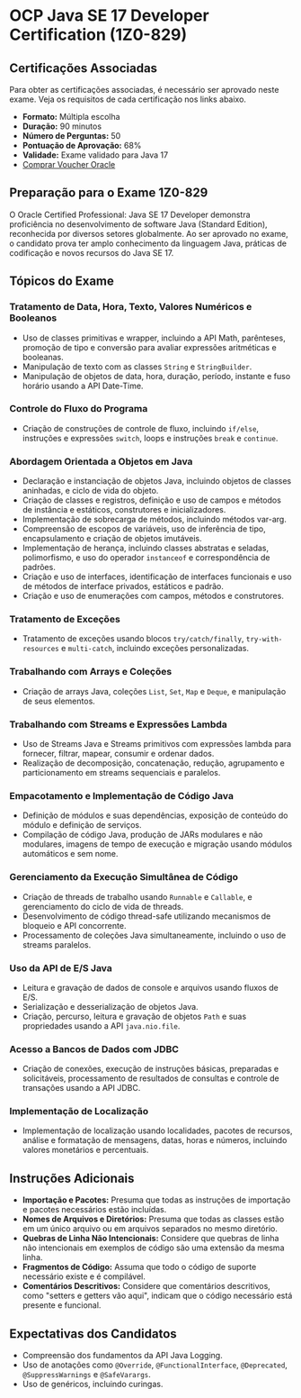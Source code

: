 # OCP Java SE 17 Developer Certification (1Z0-829)

## Certificações Associadas
Para obter as certificações associadas, é necessário ser aprovado neste exame. Veja os requisitos de cada certificação nos links abaixo.

- **Formato:** Múltipla escolha
- **Duração:** 90 minutos
- **Número de Perguntas:** 50
- **Pontuação de Aprovação:** 68%
- **Validade:** Exame validado para Java 17
- [Comprar Voucher Oracle](https://education.oracle.com/buy-exam)

## Preparação para o Exame 1Z0-829
O Oracle Certified Professional: Java SE 17 Developer demonstra proficiência no desenvolvimento de software Java (Standard Edition), reconhecida por diversos setores globalmente. Ao ser aprovado no exame, o candidato prova ter amplo conhecimento da linguagem Java, práticas de codificação e novos recursos do Java SE 17.

## Tópicos do Exame

### Tratamento de Data, Hora, Texto, Valores Numéricos e Booleanos
- Uso de classes primitivas e wrapper, incluindo a API Math, parênteses, promoção de tipo e conversão para avaliar expressões aritméticas e booleanas.
- Manipulação de texto com as classes `String` e `StringBuilder`.
- Manipulação de objetos de data, hora, duração, período, instante e fuso horário usando a API Date-Time.

### Controle do Fluxo do Programa
- Criação de construções de controle de fluxo, incluindo `if/else`, instruções e expressões `switch`, loops e instruções `break` e `continue`.

### Abordagem Orientada a Objetos em Java
- Declaração e instanciação de objetos Java, incluindo objetos de classes aninhadas, e ciclo de vida do objeto.
- Criação de classes e registros, definição e uso de campos e métodos de instância e estáticos, construtores e inicializadores.
- Implementação de sobrecarga de métodos, incluindo métodos var-arg.
- Compreensão de escopos de variáveis, uso de inferência de tipo, encapsulamento e criação de objetos imutáveis.
- Implementação de herança, incluindo classes abstratas e seladas, polimorfismo, e uso do operador `instanceof` e correspondência de padrões.
- Criação e uso de interfaces, identificação de interfaces funcionais e uso de métodos de interface privados, estáticos e padrão.
- Criação e uso de enumerações com campos, métodos e construtores.

### Tratamento de Exceções
- Tratamento de exceções usando blocos `try/catch/finally`, `try-with-resources` e `multi-catch`, incluindo exceções personalizadas.

### Trabalhando com Arrays e Coleções
- Criação de arrays Java, coleções `List`, `Set`, `Map` e `Deque`, e manipulação de seus elementos.

### Trabalhando com Streams e Expressões Lambda
- Uso de Streams Java e Streams primitivos com expressões lambda para fornecer, filtrar, mapear, consumir e ordenar dados.
- Realização de decomposição, concatenação, redução, agrupamento e particionamento em streams sequenciais e paralelos.

### Empacotamento e Implementação de Código Java
- Definição de módulos e suas dependências, exposição de conteúdo do módulo e definição de serviços.
- Compilação de código Java, produção de JARs modulares e não modulares, imagens de tempo de execução e migração usando módulos automáticos e sem nome.

### Gerenciamento da Execução Simultânea de Código
- Criação de threads de trabalho usando `Runnable` e `Callable`, e gerenciamento do ciclo de vida de threads.
- Desenvolvimento de código thread-safe utilizando mecanismos de bloqueio e API concorrente.
- Processamento de coleções Java simultaneamente, incluindo o uso de streams paralelos.

### Uso da API de E/S Java
- Leitura e gravação de dados de console e arquivos usando fluxos de E/S.
- Serialização e desserialização de objetos Java.
- Criação, percurso, leitura e gravação de objetos `Path` e suas propriedades usando a API `java.nio.file`.

### Acesso a Bancos de Dados com JDBC
- Criação de conexões, execução de instruções básicas, preparadas e solicitáveis, processamento de resultados de consultas e controle de transações usando a API JDBC.

### Implementação de Localização
- Implementação de localização usando localidades, pacotes de recursos, análise e formatação de mensagens, datas, horas e números, incluindo valores monetários e percentuais.

## Instruções Adicionais
- **Importação e Pacotes:** Presuma que todas as instruções de importação e pacotes necessários estão incluídas.
- **Nomes de Arquivos e Diretórios:** Presuma que todas as classes estão em um único arquivo ou em arquivos separados no mesmo diretório.
- **Quebras de Linha Não Intencionais:** Considere que quebras de linha não intencionais em exemplos de código são uma extensão da mesma linha.
- **Fragmentos de Código:** Assuma que todo o código de suporte necessário existe e é compilável.
- **Comentários Descritivos:** Considere que comentários descritivos, como "setters e getters vão aqui", indicam que o código necessário está presente e funcional.

## Expectativas dos Candidatos
- Compreensão dos fundamentos da API Java Logging.
- Uso de anotações como `@Override`, `@FunctionalInterface`, `@Deprecated`, `@SuppressWarnings` e `@SafeVarargs`.
- Uso de genéricos, incluindo curingas.